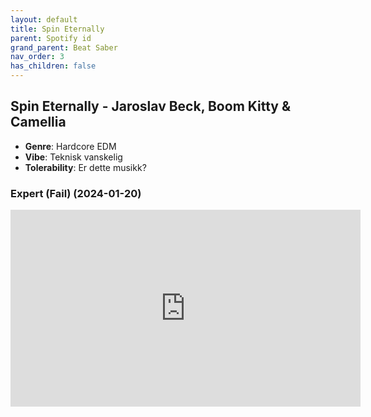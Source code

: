 ```yaml
---
layout: default
title: Spin Eternally
parent: Spotify id
grand_parent: Beat Saber
nav_order: 3
has_children: false
---
```


## Spin Eternally - Jaroslav Beck, Boom Kitty & Camellia
- **Genre**: Hardcore EDM
- **Vibe**: Teknisk vanskelig
- **Tolerability**: Er dette musikk?


### Expert (Fail) (2024-01-20)

<iframe width="560" height="315" src="https://www.youtube.com/embed/yDQaxunesF0?si=kK4lrMARYXlzzrIM" title="YouTube video player" frameborder="0" allow="accelerometer; autoplay; clipboard-write; encrypted-media; gyroscope; picture-in-picture; web-share" allowfullscreen></iframe>

